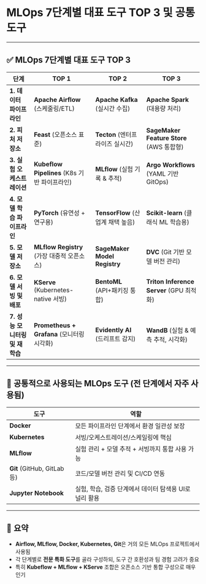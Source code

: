 
# MLOps 7단계별 대표 도구 TOP 3 및 공통 도구

---

## ✅ MLOps 7단계별 대표 도구 TOP 3

| 단계 | TOP 1 | TOP 2 | TOP 3 |
|------|-------|-------|-------|
| **1. 데이터 파이프라인** | **Apache Airflow** (스케줄링/ETL) | **Apache Kafka** (실시간 수집) | **Apache Spark** (대용량 처리) |
| **2. 피처 저장소** | **Feast** (오픈소스 표준) | **Tecton** (엔터프라이즈 실시간) | **SageMaker Feature Store** (AWS 통합형) |
| **3. 실험 오케스트레이션** | **Kubeflow Pipelines** (K8s 기반 파이프라인) | **MLflow** (실험 기록 & 추적) | **Argo Workflows** (YAML 기반 GitOps) |
| **4. 모델 학습 파이프라인** | **PyTorch** (유연성 + 연구용) | **TensorFlow** (산업계 채택 높음) | **Scikit-learn** (클래식 ML 학습용) |
| **5. 모델 저장소** | **MLflow Registry** (가장 대중적 오픈소스) | **SageMaker Model Registry** | **DVC** (Git 기반 모델 버전 관리) |
| **6. 모델 서빙 및 배포** | **KServe** (Kubernetes-native 서빙) | **BentoML** (API+패키징 통합) | **Triton Inference Server** (GPU 최적화) |
| **7. 성능 모니터링 및 재학습** | **Prometheus + Grafana** (모니터링 시각화) | **Evidently AI** (드리프트 감지) | **WandB** (실험 & 예측 추적, 시각화) |

---

## 🔁 공통적으로 사용되는 MLOps 도구 (전 단계에서 자주 사용됨)

| 도구 | 역할 |
|------|------|
| **Docker** | 모든 파이프라인 단계에서 환경 일관성 보장 |
| **Kubernetes** | 서빙/오케스트레이션/스케일링에 핵심 |
| **MLflow** | 실험 관리 + 모델 추적 + 서빙까지 통합 사용 가능 |
| **Git** (GitHub, GitLab 등) | 코드/모델 버전 관리 및 CI/CD 연동 |
| **Jupyter Notebook** | 실험, 학습, 검증 단계에서 데이터 탐색용 UI로 널리 활용 |

---

## 📌 요약

- **Airflow, MLflow, Docker, Kubernetes, Git**은 거의 모든 MLOps 프로젝트에서 사용됨
- 각 단계별로 **전문 특화 도구**를 골라 구성하되, 도구 간 호환성과 팀 경험 고려가 중요
- 특히 **Kubeflow + MLflow + KServe** 조합은 오픈소스 기반 통합 구성으로 매우 인기
